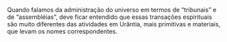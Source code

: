 ﻿Quando falamos da administração do universo em termos de “tribunais” e de “assembléias”, deve ficar entendido que essas transações espirituais são muito diferentes das atividades em Urântia, mais primitivas e materiais, que levam os nomes correspondentes.